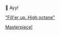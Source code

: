 🦝 Ayy!

["Fill'er up. High octane"](https://www.youtube.com/playlist?list=PLvW3Nc2YKseSgOkBCLeuo0bWtWxF6AFJ-)

[Masterpiece!](https://youtu.be/E-cMaMiwNmg)
